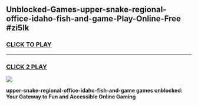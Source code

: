 
## Unblocked-Games-upper-snake-regional-office-idaho-fish-and-game-Play-Online-Free #zi5lk
<h3>
<a href="https://us.freeplayer.one?title=upper-snake-regional-office-idaho-fish-and-game&ref=10M">CLICK TO PLAY</a></h3>
<hr>

<h3>
<a href="https://us.freeplayer.one?title=upper-snake-regional-office-idaho-fish-and-game&ref=10M">CLICK 2 PLAY</a>
  
</h3>

<a href="https://us.freeplayer.one?title=upper-snake-regional-office-idaho-fish-and-game&ref=10M"><img src="https://clearcache.store/games.png"></a>


**upper-snake-regional-office-idaho-fish-and-game games unblocked: Your Gateway to Fun and Accessible Online Gaming**
